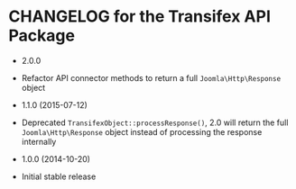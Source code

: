 CHANGELOG for the Transifex API Package
===============

* 2.0.0

 * Refactor API connector methods to return a full `Joomla\Http\Response` object

* 1.1.0 (2015-07-12)

 * Deprecated `TransifexObject::processResponse()`, 2.0 will return the full `Joomla\Http\Response` object instead of processing the response internally

* 1.0.0 (2014-10-20)

 * Initial stable release
